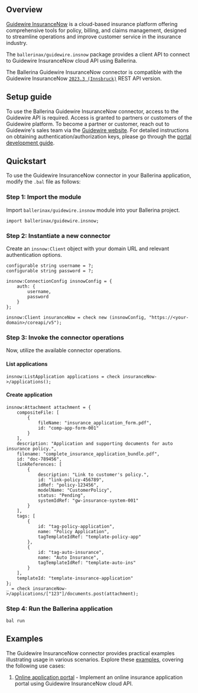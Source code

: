 ## Overview

[Guidewire InsuranceNow](https://www.guidewire.com/products/insurancenow) is a cloud-based insurance platform offering comprehensive tools for policy, billing, and claims management, designed to streamline operations and improve customer service in the insurance industry.

The `ballerinax/guidewire.insnow` package provides a client API to connect to Guidewire InsuranceNow cloud API using Ballerina.

The Ballerina Guidewire InsuranceNow connector is compatible with the Guidewire InsuranceNow [`2023.3 (Innsbruck)`](https://docs.guidewire.com/cloud/in/20233/apiref/) REST API version.

## Setup guide

To use the Ballerina Guidewire InsuranceNow connector, access to the Guidewire API is required. Access is granted to partners or customers of the Guidewire platform. To become a partner or customer, reach out to Guidewire's sales team via the [Guidewire website](https://www.guidewire.com/contact-us/). For detailed instructions on obtaining authentication/authorization keys, please go through the [portal development guide](https://docs.guidewire.com/cloud/in/20233/portaldev/PortalDevelopment/topics/c_overview_portal_development.html).

## Quickstart

To use the Guidewire InsuranceNow connector in your Ballerina application, modify the `.bal` file as follows:

### Step 1: Import the module

Import `ballerinax/guidewire.insnow` module into your Ballerina project.

```ballerina
import ballerinax/guidewire.insnow;
```

### Step 2: Instantiate a new connector

Create an `insnow:Client` object with your domain URL and relevant authentication options.

```ballerina
configurable string username = ?;
configurable string password = ?;

insnow:ConnectionConfig insnowConfig = {
    auth: {
        username,
        password
    }
};

insnow:Client insuranceNow = check new (insnowConfig, "https://<your-domain>/coreapi/v5");
```

### Step 3: Invoke the connector operations

Now, utilize the available connector operations.

#### List applications

```ballerina
insnow:ListApplication applications = check insuranceNow->/applications();
```

#### Create application

```ballerina
insnow:Attachment attachment = {
    compositeFile: [
        {
            fileName: "insurance_application_form.pdf",
            id: "comp-app-form-001"
        }
    ],
    description: "Application and supporting documents for auto insurance policy.",
    filename: "complete_insurance_application_bundle.pdf",
    id: "doc-789456",
    linkReferences: [
        {
            description: "Link to customer's policy.",
            id: "link-policy-456789",
            idRef: "policy-123456",
            modelName: "CustomerPolicy",
            status: "Pending",
            systemIdRef: "gw-insurance-system-001"
        }
    ],
    tags: [
        {
            id: "tag-policy-application",
            name: "Policy Application",
            tagTemplateIdRef: "template-policy-app"
        },
        {
            id: "tag-auto-insurance",
            name: "Auto Insurance",
            tagTemplateIdRef: "template-auto-ins"
        }
    ],
    templateId: "template-insurance-application"
};
_ = check insuranceNow->/applications/["123"]/documents.post(attachment);
```

### Step 4: Run the Ballerina application

```Shell
bal run
```

## Examples

The Guidewire InsuranceNow connector provides practical examples illustrating usage in various scenarios. Explore these [examples](https://github.com/ballerina-platform/module-ballerinax-guidewire.insnow/tree/main/examples/), covering the following use cases:

1. [Online application portal](https://github.com/ballerina-platform/module-ballerinax-guidewire.insnow/tree/main/examples/online-application-portal) - Implement an online insurance application portal using Guidewire InsuranceNow cloud API.

